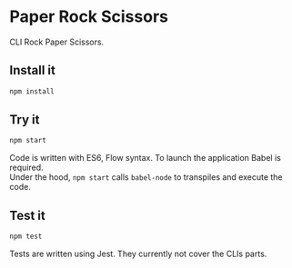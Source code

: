 # Paper Rock Scissors

CLI Rock Paper Scissors.

## Install it

```sh
npm install
```

## Try it

```sh
npm start
```

Code is written with ES6, Flow syntax. 
To launch the application Babel is required.  
Under the hood, `npm start` calls `babel-node` to transpiles and execute the code.


## Test it

```sh
npm test
```

Tests are written using Jest.
They currently not cover the CLIs parts.

